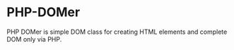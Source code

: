 # PHP-DOMer
PHP DOMer is simple DOM class for creating HTML elements and complete DOM only via PHP.

